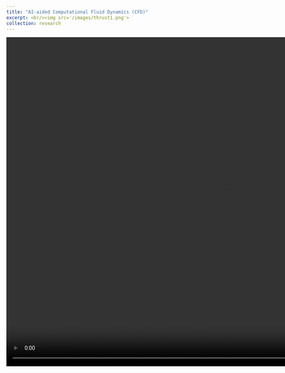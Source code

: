 ```yaml
---
title: "AI-aided Computational Fluid Dynamics (CFD)"
excerpt: <br/><img src='/images/thrust1.png'>
collection: research
---
```


<video width="1152" height="864" controls>
  <source src="/images/thrust1.mp4" type="video/mp4">
</video>

